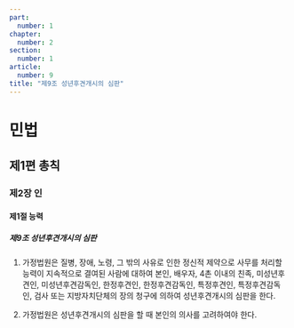 ```yaml
---
part:
  number: 1
chapter:
  number: 2
section:
  number: 1
article:
  number: 9
title: "제9조 성년후견개시의 심판"
---
```

# 민법

## 제1편 총칙

### 제2장 인

#### 제1절 능력

##### 제9조 성년후견개시의 심판

1. 가정법원은 질병, 장애, 노령, 그 밖의 사유로 인한 정신적 제약으로 사무를 처리할 능력이 지속적으로 결여된 사람에 대하여 본인, 배우자, 4촌 이내의 친족, 미성년후견인, 미성년후견감독인, 한정후견인, 한정후견감독인, 특정후견인, 특정후견감독인, 검사 또는 지방자치단체의 장의 청구에 의하여 성년후견개시의 심판을 한다.

2. 가정법원은 성년후견개시의 심판을 할 때 본인의 의사를 고려하여야 한다.
